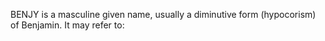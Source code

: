 BENJY is a masculine given name, usually a diminutive form (hypocorism) of Benjamin. It may refer to:
